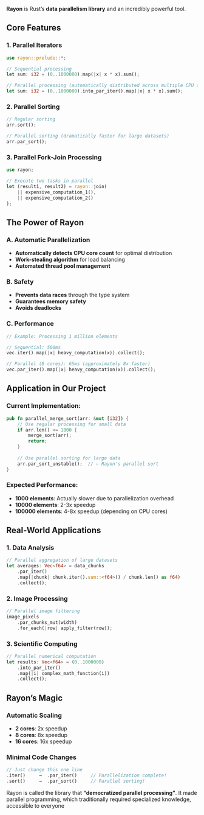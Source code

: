 **Rayon** is Rust’s **data parallelism library** and an incredibly powerful tool.

##  **Core Features**

### **1. Parallel Iterators**

```rust
use rayon::prelude::*;

// Sequential processing
let sum: i32 = (0..1000000).map(|x| x * x).sum();

// Parallel processing (automatically distributed across multiple CPU cores)
let sum: i32 = (0..1000000).into_par_iter().map(|x| x * x).sum();
```

### **2. Parallel Sorting**

```rust
// Regular sorting
arr.sort();

// Parallel sorting (dramatically faster for large datasets)
arr.par_sort();
```

### **3. Parallel Fork-Join Processing**

```rust
use rayon;

// Execute two tasks in parallel
let (result1, result2) = rayon::join(
    || expensive_computation_1(),
    || expensive_computation_2()
);
```

##  **The Power of Rayon**

### **A. Automatic Parallelization**

- **Automatically detects CPU core count** for optimal distribution
- **Work-stealing algorithm** for load balancing
- **Automated thread pool management**

### **B. Safety**

- **Prevents data races** through the type system
- **Guarantees memory safety**
- **Avoids deadlocks**

### **C. Performance**

```rust
// Example: Processing 1 million elements

// Sequential: 500ms
vec.iter().map(|x| heavy_computation(x)).collect();

// Parallel (8 cores): 65ms (approximately 8x faster)
vec.par_iter().map(|x| heavy_computation(x)).collect();
```

##  **Application in Our Project**

### **Current Implementation:**

```rust
pub fn parallel_merge_sort(arr: &mut [i32]) {
    // Use regular processing for small data
    if arr.len() <= 1000 {
        merge_sort(arr);
        return;
    }
    
    // Use parallel sorting for large data
    arr.par_sort_unstable();  // ← Rayon's parallel sort
}
```

### **Expected Performance:**

- **1000 elements**: Actually slower due to parallelization overhead
- **10000 elements**: 2-3x speedup
- **100000 elements**: 4-8x speedup (depending on CPU cores)

##  **Real-World Applications**

### **1. Data Analysis**

```rust
// Parallel aggregation of large datasets
let averages: Vec<f64> = data_chunks
    .par_iter()
    .map(|chunk| chunk.iter().sum::<f64>() / chunk.len() as f64)
    .collect();
```

### **2. Image Processing**

```rust
// Parallel image filtering
image_pixels
    .par_chunks_mut(width)
    .for_each(|row| apply_filter(row));
```

### **3. Scientific Computing**

```rust
// Parallel numerical computation
let results: Vec<f64> = (0..1000000)
    .into_par_iter()
    .map(|i| complex_math_function(i))
    .collect();
```

##  **Rayon’s Magic**

### **Automatic Scaling**

- **2 cores**: 2x speedup
- **8 cores**: 8x speedup
- **16 cores**: 16x speedup

### **Minimal Code Changes**

```rust
// Just change this one line
.iter()     →  .par_iter()     // Parallelization complete!
.sort()     →  .par_sort()     // Parallel sorting!
```

Rayon is called the library that **“democratized parallel processing”**. It made parallel programming, which traditionally required specialized knowledge, accessible to everyone